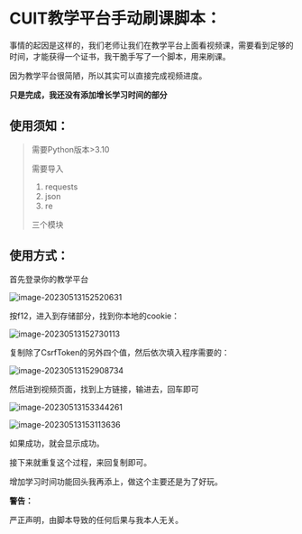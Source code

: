 # CUIT教学平台手动刷课脚本：

事情的起因是这样的，我们老师让我们在教学平台上面看视频课，需要看到足够的时间，才能获得一个证书，我干脆手写了一个脚本，用来刷课。

因为教学平台很简陋，所以其实可以直接完成视频进度。

**只是完成，我还没有添加增长学习时间的部分**

## 使用须知：

> 需要Python版本>3.10
>
> 需要导入
>
> 1.  requests
> 2. json
> 3. re
>
> 三个模块

## 使用方式：

首先登录你的教学平台

![image-20230513152520631](https://cdn.jsdelivr.net/gh/Ho1L0w-By/Picturebed@main/img/image-20230513152520631.png)

按f12，进入到存储部分，找到你本地的cookie：

![image-20230513152730113](https://cdn.jsdelivr.net/gh/Ho1L0w-By/Picturebed@main/img/image-20230513152730113.png)

复制除了CsrfToken的另外四个值，然后依次填入程序需要的：

![image-20230513152908734](https://cdn.jsdelivr.net/gh/Ho1L0w-By/Picturebed@main/img/image-20230513152908734.png)

然后进到视频页面，找到上方链接，输进去，回车即可

![image-20230513153344261](https://cdn.jsdelivr.net/gh/Ho1L0w-By/Picturebed@main/img/image-20230513153344261.png)

![image-20230513153113636](https://cdn.jsdelivr.net/gh/Ho1L0w-By/Picturebed@main/img/image-20230513153113636.png)

如果成功，就会显示成功。

接下来就重复这个过程，来回复制即可。

增加学习时间功能回头我再添上，做这个主要还是为了好玩。

**警告：**

严正声明，由脚本导致的任何后果与我本人无关。

